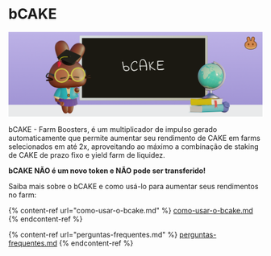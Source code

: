 # bCAKE

![](../../../.gitbook/assets/how-to-bCAKE.png)

bCAKE - Farm Boosters, é um multiplicador de impulso gerado automaticamente que permite aumentar seu rendimento de CAKE em farms selecionados em até 2x, aproveitando ao máximo a combinação de staking de CAKE de prazo fixo e yield farm de liquidez.&#x20;

**bCAKE NÃO é um novo token e NÃO pode ser transferido!**

Saiba mais sobre o bCAKE e como usá-lo para aumentar seus rendimentos no farm:

{% content-ref url="como-usar-o-bcake.md" %}
[como-usar-o-bcake.md](como-usar-o-bcake.md)
{% endcontent-ref %}

{% content-ref url="perguntas-frequentes.md" %}
[perguntas-frequentes.md](perguntas-frequentes.md)
{% endcontent-ref %}
